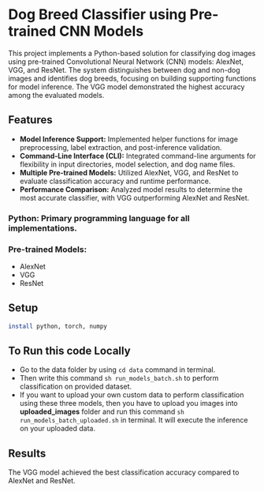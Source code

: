 # Dog Breed Classifier using Pre-trained CNN Models

This project implements a Python-based solution for classifying dog images using pre-trained Convolutional Neural Network (CNN) models: AlexNet, VGG, and ResNet. The system distinguishes between dog and non-dog images and identifies dog breeds, focusing on building supporting functions for model inference. The VGG model demonstrated the highest accuracy among the evaluated models.

## Features
- **Model Inference Support:** Implemented helper functions for image preprocessing, label extraction, and post-inference validation.
- **Command-Line Interface (CLI):** Integrated command-line arguments for flexibility in input directories, model selection, and dog name files.
- **Multiple Pre-trained Models:** Utilized AlexNet, VGG, and ResNet to evaluate classification accuracy and runtime performance.
- **Performance Comparison:** Analyzed model results to determine the most accurate classifier, with VGG outperforming AlexNet and ResNet.

### Python: Primary programming language for all implementations.
### Pre-trained Models:
- AlexNet
- VGG
- ResNet

## Setup
```bash 
install python, torch, numpy
```
## To Run this code Locally
- Go to the data folder by using `cd data` command in terminal.
- Then write this command `sh run_models_batch.sh` to perform classification on provided dataset.
- If you want to upload your own custom data to perform classification using these three models, then you have to upload you images into **uploaded_images** folder and run this command `sh run_models_batch_uploaded.sh` in terminal. It will execute the inference on your uploaded data.  

 ## Results
The VGG model achieved the best classification accuracy compared to AlexNet and ResNet.

